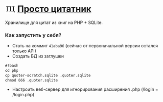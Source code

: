 # <img src="https://github.com/Radiokot/pcitat-vue/raw/master/static/icon/apple-touch-icon.png" alt="Icon" style="vertical-align: bottom; height: 1.2em;"/> [Просто цитатник](https://pc.radiokot.com.ua)

Хранилище для цитат из книг на PHP + SQLite.

### Как запустить у себя? ###


* Стать на коммит ```41aba96``` (сейчас от первоначальной версии остался только API)
* Создать БД из заглушки
```
#!bash
cd php
cp quoter-scratch.sqlite .quoter.sqlite 
chmod 666 .quoter.sqlite
```
* Настроить веб-сервер для игнорирования расширения .php (/login = /login.php)
